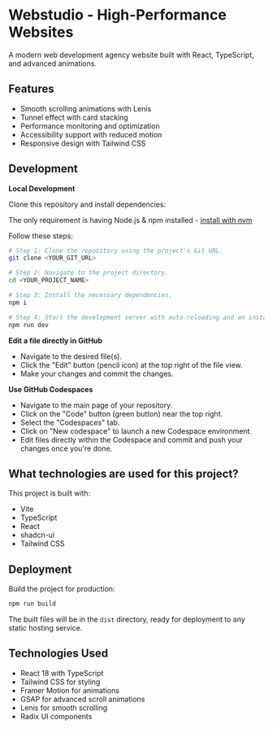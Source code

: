# Webstudio - High-Performance Websites

A modern web development agency website built with React, TypeScript, and advanced animations.

## Features

- Smooth scrolling animations with Lenis
- Tunnel effect with card stacking
- Performance monitoring and optimization
- Accessibility support with reduced motion
- Responsive design with Tailwind CSS

## Development

**Local Development**

Clone this repository and install dependencies:

The only requirement is having Node.js & npm installed - [install with nvm](https://github.com/nvm-sh/nvm#installing-and-updating)

Follow these steps:

```sh
# Step 1: Clone the repository using the project's Git URL.
git clone <YOUR_GIT_URL>

# Step 2: Navigate to the project directory.
cd <YOUR_PROJECT_NAME>

# Step 3: Install the necessary dependencies.
npm i

# Step 4: Start the development server with auto-reloading and an instant preview.
npm run dev
```

**Edit a file directly in GitHub**

- Navigate to the desired file(s).
- Click the "Edit" button (pencil icon) at the top right of the file view.
- Make your changes and commit the changes.

**Use GitHub Codespaces**

- Navigate to the main page of your repository.
- Click on the "Code" button (green button) near the top right.
- Select the "Codespaces" tab.
- Click on "New codespace" to launch a new Codespace environment.
- Edit files directly within the Codespace and commit and push your changes once you're done.

## What technologies are used for this project?

This project is built with:

- Vite
- TypeScript
- React
- shadcn-ui
- Tailwind CSS

## Deployment

Build the project for production:

```bash
npm run build
```

The built files will be in the `dist` directory, ready for deployment to any static hosting service.

## Technologies Used

- React 18 with TypeScript
- Tailwind CSS for styling
- Framer Motion for animations
- GSAP for advanced scroll animations
- Lenis for smooth scrolling
- Radix UI components
